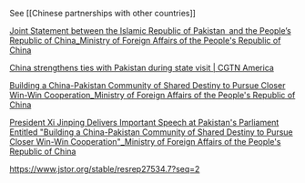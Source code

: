 See [[Chinese partnerships with other countries]]

[Joint Statement between the Islamic Republic of Pakistan and the People’s Republic of China_Ministry of Foreign Affairs of the People's Republic of China](https://www.mfa.gov.cn/eng/xw/zyxw/202410/t20241016_11508330.html)

[China strengthens ties with Pakistan during state visit | CGTN America](https://america.cgtn.com/2015/04/20/chinese-president-in-islamabad-for-state-visit-to-strengthen-ties)

[Building a China-Pakistan Community of Shared Destiny to Pursue Closer Win-Win Cooperation_Ministry of Foreign Affairs of the People's Republic of China](https://www.mfa.gov.cn/eng/zy/jj/2015zt/xjpdbjstjxgsfwbfydnxycxyfldrhyhwlhy60znjnhd/202406/t20240606_11381314.html)

[President Xi Jinping Delivers Important Speech at Pakistan's Parliament Entitled "Building a China-Pakistan Community of Shared Destiny to Pursue Closer Win-Win Cooperation"_Ministry of Foreign Affairs of the People's Republic of China](https://www.mfa.gov.cn/eng/zy/jj/2015zt/xjpdbjstjxgsfwbfydnxycxyfldrhyhwlhy60znjnhd/202406/t20240606_11381322.html)

https://www.jstor.org/stable/resrep27534.7?seq=2
